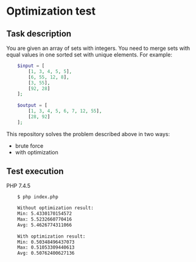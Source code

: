# Optimization test

## Task description
You are given an array of sets with integers. You need to merge sets with equal values in one sorted set with unique elements.
For example:
```php
    $input = [
        [1, 3, 4, 5, 5],
        [6, 55, 12, 8],
        [3, 55],
        [92, 28]
    ];
    
    $output = [
        [1, 3, 4, 5, 6, 7, 12, 55],
        [28, 92]
    ];
```

This repository solves the problem described above in two ways: 
- brute force
- with optimization

## Test execution
PHP 7.4.5
```bash
    $ php index.php

    Without optimization result:
    Min: 5.4330170154572
    Max: 5.5232660770416
    Avg: 5.4626774311066
    
    With optimization result:
    Min: 0.50348496437073
    Max: 0.51053309440613
    Avg: 0.50762400627136
```
